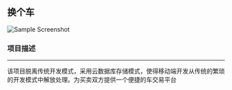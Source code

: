 ## 换个车 ##

 ![Sample Screenshot](https://github.com/xieluoxi/Car/blob/master/picture/picture.gif)

### 项目描述 ###

****

该项目脱离传统开发模式，采用云数据库存储模式，使得移动端开发从传统的繁琐的开发模式中解放处理。为买卖双方提供一个便捷的车交易平台